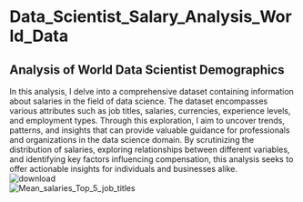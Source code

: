 # Data_Scientist_Salary_Analysis_World_Data

## Analysis of World Data Scientist Demographics

In this analysis, I delve into a comprehensive dataset containing information about salaries in the field of data science. The dataset encompasses various attributes such as job titles, salaries, currencies, experience levels, and employment types. Through this exploration, I aim to uncover trends, patterns, and insights that can provide valuable guidance for professionals and organizations in the data science domain. By scrutinizing the distribution of salaries, exploring relationships between different variables, and identifying key factors influencing compensation, this analysis seeks to offer actionable insights for individuals and businesses alike.
<br>
![download](https://github.com/DLamarG/Data_Scientist_Salary_Analysis_World_Data/assets/128423443/e178b7c7-7d12-473c-9675-83f454474ce4)
<br>
![Mean_salaries_Top_5_job_titles](https://github.com/DLamarG/Data_Scientist_Salary_Analysis_World_Data/assets/128423443/76216e3c-f255-427a-9cdb-29e9b97526ba)

